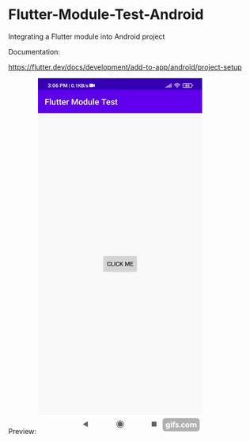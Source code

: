 # Flutter-Module-Test-Android
Integrating a Flutter module into Android project

Documentation: 

https://flutter.dev/docs/development/add-to-app/android/project-setup

Preview:
![](preview.gif)
